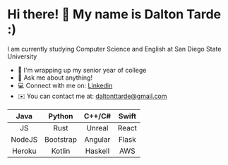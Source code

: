 Hi there! 👋 My name is Dalton Tarde :)
=======================

I am currently studying Computer Science and English at San Diego State University

* 🏢 I'm wrapping up my senior year of college
* 💬 Ask me about anything!
* 💻 Connect with me on: [Linkedin](https://www.linkedin.com/in/dtarde)
* ✉️ You can contact me at: [daltonttarde@gmail.com](mailto:daltonttarde@gmail.com)

|  Java  |   Python  |  C++/C# | Swift |
|:------:|:---------:|:-------:|:-----:|
|   JS   |    Rust   |  Unreal | React |
| NodeJS | Bootstrap | Angular | Flask |
| Heroku |   Kotlin  | Haskell |  AWS  |
